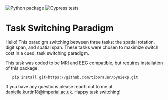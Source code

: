 ![Python package](https://github.com/daniellekurtin/task_switching_paradigm/workflows/Python%20package/badge.svg)
![Cypress tests](https://github.com/daniellekurtin/task_switching_paradigm/workflows/Cypress%20tests/badge.svg)

# Task Switching Paradigm

Hello! This paradigm switching between three tasks: the spatial rotation, digit span, and spatial span. These tasks were chosen to maximize switch cost in a cued, task switching paradigm. 

This task was coded to be MRI and EEG compatible, but requires installation of this package:

       pip install git+https://github.com/tiborauer/pyniexp.git

If you have any questions please reach out to me at danielle.kurtin18@imperial.ac.uk. Happy task switching! 
